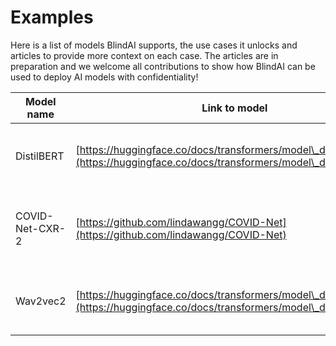 # Examples

Here is a list of models BlindAI supports, the use cases it unlocks and articles to provide more context on each case. The articles are in preparation and we welcome all contributions to show how BlindAI can be used to deploy AI models with confidentiality!



| Model name      | Link to model                                                                                                                    | Article                                                                                                                               | Link to the notebook                                                                                                                                                                                         |
| --------------- | -------------------------------------------------------------------------------------------------------------------------------- | ------------------------------------------------------------------------------------------------------------------------------------- | ------------------------------------------------------------------------------------------------------------------------------------------------------------------------------------------------------------ |
| DistilBERT      | [https://huggingface.co/docs/transformers/model\_doc/distilbert](https://huggingface.co/docs/transformers/model\_doc/distilbert) | [Deploy Transformers models with confidentiality](https://blog.mithrilsecurity.io/transformers-with-confidentiality/)                 | [https://github.com/mithril-security/blindai/blob/master/examples/distilbert/BlindAI-DistilBERT.ipynb](https://github.com/mithril-security/blindai/blob/master/examples/distilbert/BlindAI-DistilBERT.ipynb) |
| COVID-Net-CXR-2 | [https://github.com/lindawangg/COVID-Net](https://github.com/lindawangg/COVID-Net)                                               | [Confidential medical image analysis with COVID-Net and BlindAI](https://blog.mithrilsecurity.io/confidential-covidnet-with-blindai/) | [https://github.com/mithril-security/blindai/blob/master/examples/covidnet/BlindAI-COVID-Net.ipynb](https://github.com/mithril-security/blindai/blob/master/examples/covidnet/BlindAI-COVID-Net.ipynb)       |
| Wav2vec2        | [https://huggingface.co/docs/transformers/model\_doc/wav2vec2](https://huggingface.co/docs/transformers/model\_doc/wav2vec2)     | To be announced                                                                                                                       | [https://github.com/mithril-security/blindai/blob/master/examples/wav2vec2/BlindAI-Wav2vec2.ipynb](https://github.com/mithril-security/blindai/blob/master/examples/wav2vec2/BlindAI-Wav2vec2.ipynb)         |
